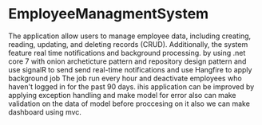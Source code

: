 # EmployeeManagmentSystem
 The application allow users to manage employee data, including creating, 
reading, updating, and deleting records (CRUD). Additionally, the system feature real
time notifications and background processing.
by using .net core 7 with onion archeticture pattern and repository design pattern 
and use signalR to send send real-time notifications
and use Hangfire to apply background job The job run every hour and deactivate employees who haven't logged in for the 
past 90 days.
ihis application can be improved by applying exception handling and make model for error also can make validation on the data of model before proccesing on it
also we can make dashboard using mvc. 
